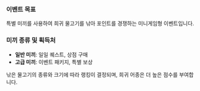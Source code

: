 ### 이벤트 목표

특별 미끼를 사용하여 희귀 물고기를 낚아 포인트를 경쟁하는 미니게임형 이벤트입니다.

### 미끼 종류 및 획득처

- **일반 미끼**: 일일 퀘스트, 상점 구매
- **고급 미끼**: 이벤트 패키지, 특별 보상

낚은 물고기의 종류와 크기에 따라 랭킹이 결정되며, 희귀 어종은 더 높은 점수를 부여합니다.
